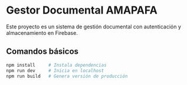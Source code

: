 # Gestor Documental AMAPAFA

Este proyecto es un sistema de gestión documental con autenticación y almacenamiento en Firebase.

## Comandos básicos

```bash
npm install     # Instala dependencias
npm run dev     # Inicia en localhost
npm run build   # Genera versión de producción
```